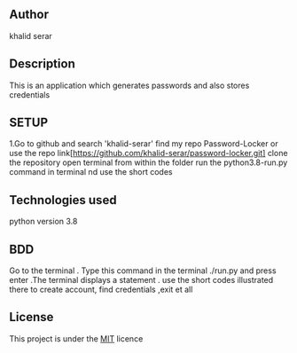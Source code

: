 ## Author
khalid serar
## Description
This is an application which generates passwords and also stores credentials
## SETUP
1.Go to github and search 'khalid-serar'
find my repo Password-Locker or use the repo link[https://github.com/khalid-serar/password-locker.git]
clone the repository
open terminal from within the folder
run the python3.8-run.py command in terminal nd use the short codes
## Technologies used
python  version 3.8 
## BDD 
Go to the terminal . Type this command in the terminal ./run.py and press enter .The terminal displays a statement .
use the short codes illustrated there to create account, find credentials ,exit et all
## License
This project is under the [MIT](LICENSE) licence